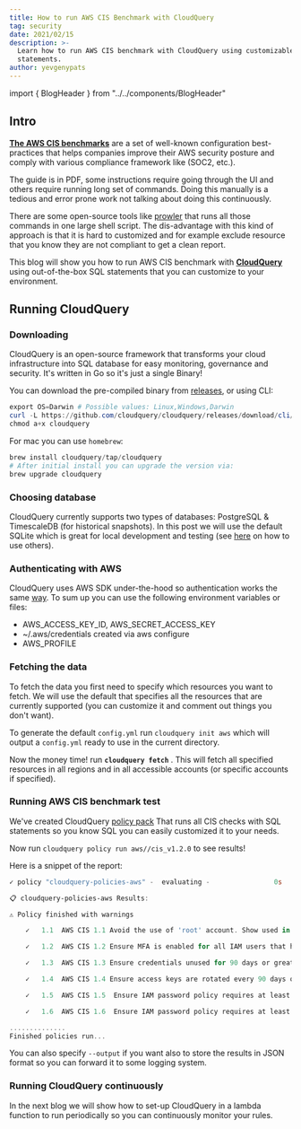 ```yaml
---
title: How to run AWS CIS Benchmark with CloudQuery
tag: security
date: 2021/02/15
description: >-
  Learn how to run AWS CIS benchmark with CloudQuery using customizable SQL
  statements.
author: yevgenypats
---
```


import { BlogHeader } from "../../components/BlogHeader"

<BlogHeader/>

## Intro

**[The AWS CIS benchmarks](https://www.cisecurity.org/benchmark/amazon_web_services/)** are a set of well-known configuration best-practices that helps companies improve their AWS security posture and comply with various compliance framework like (SOC2, etc.).

The guide is in PDF, some instructions require going through the UI and others require running long set of commands. Doing this manually is a tedious and error prone work not talking about doing this continuously.

There are some open-source tools like [prowler](https://github.com/toniblyx/prowler) that runs all those commands in one large shell script. The dis-advantage with this kind of approach is that it is hard to customized and for example exclude resource that you know they are not compliant to get a clean report.

This blog will show you how to run AWS CIS benchmark with **[CloudQuery](https://github.com/cloudquery/cloudquery)** using out-of-the-box SQL statements that you can customize to your environment.

## Running CloudQuery

### Downloading

CloudQuery is an open-source framework that transforms your cloud infrastructure into SQL database for easy monitoring, governance and security. It's written in Go so it's just a single Binary!

You can download the pre-compiled binary from [releases](https://github.com/cloudquery/cloudquery/releases), or using CLI:

```powershell
export OS=Darwin # Possible values: Linux,Windows,Darwin
curl -L https://github.com/cloudquery/cloudquery/releases/download/cli/v0.32.10/cloudquery_${OS}_x86_64 -o cloudquery
chmod a+x cloudquery
```

For mac you can use `homebrew`:

```powershell
brew install cloudquery/tap/cloudquery
# After initial install you can upgrade the version via:
brew upgrade cloudquery
```

### Choosing database

CloudQuery currently supports two types of databases: PostgreSQL & TimescaleDB (for historical snapshots). In this post we will use the default SQLite which is great for local development and testing (see [here](https://www.cloudquery.io/docs/configuration/overview) on how to use others).

### Authenticating with AWS

CloudQuery uses AWS SDK under-the-hood so authentication works the same [way](https://docs.aws.amazon.com/sdk-for-go/v1/developer-guide/configuring-sdk.html). To sum up you can use the following environment variables or files:

- AWS_ACCESS_KEY_ID, AWS_SECRET_ACCESS_KEY
- ~/.aws/credentials created via aws configure
- AWS_PROFILE

### Fetching the data

To fetch the data you first need to specify which resources you want to fetch. We will use the default that specifies
all the resources that are currently supported (you can customize it and comment out things you don't want).

To generate the default `config.yml` run `cloudquery init aws` which will output a `config.yml` ready to use in the current directory.

Now the money time! run **`cloudquery fetch`** . This will fetch all specified resources in all regions and in all accessible accounts (or specific accounts if specified).

### Running AWS CIS benchmark test

We've created CloudQuery [policy pack](https://github.com/cloudquery-policies/aws/blob/main/cis_v1.2.0/policy.hcl)
That runs all CIS checks with SQL statements so you know SQL you can easily customized it to your needs.

Now run `cloudquery policy run aws//cis_v1.2.0` to see results!

Here is a snippet of the report:

```powershell
✓ policy "cloudquery-policies-aws" -  evaluating -                0s   Finished Queries: 85/85

📋 cloudquery-policies-aws Results:

⚠️ Policy finished with warnings

	✓   1.1  AWS CIS 1.1 Avoid the use of 'root' account. Show used in last 30 days (Scored)                                               passed

	✓   1.2  AWS CIS 1.2 Ensure MFA is enabled for all IAM users that have a console password (Scored)                                     passed

	✓   1.3  AWS CIS 1.3 Ensure credentials unused for 90 days or greater are disabled (Scored)                                            passed

	✓   1.4  AWS CIS 1.4 Ensure access keys are rotated every 90 days or less                                                              passed

	✓   1.5  AWS CIS 1.5  Ensure IAM password policy requires at least one uppercase letter                                                passed

	✓   1.6  AWS CIS 1.6  Ensure IAM password policy requires at least one lowercase letter                                                passed

..............
Finished policies run...
```

You can also specify `--output` if you want also to store the results in JSON format so you can forward it to some logging system.

### Running CloudQuery continuously

In the next blog we will show how to set-up CloudQuery in a lambda function to run periodically so you can continuously monitor your rules.
